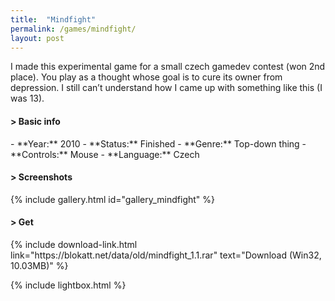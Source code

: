 ```yaml
---
title:  "Mindfight"
permalink: /games/mindfight/
layout: post
---
```

I made this experimental game for a small czech gamedev contest (won 2nd place). You play as a thought whose goal is to cure its owner from depression. I still can’t understand how I came up with something like this (I was 13).
<div class="subsection">
<h4 class="visual-title">&gt; Basic info</h4>    
- **Year:** 2010
- **Status:** Finished
- **Genre:** Top-down thing
- **Controls:** Mouse
- **Language:** Czech
</div>

<div class="subsection">
<h4 class="visual-title">&gt; Screenshots</h4>    
{% include gallery.html id="gallery_mindfight" %}
</div>

<div class="subsection">
<h4 class="visual-title">&gt; Get</h4>    
{% include download-link.html link="https://blokatt.net/data/old/mindfight_1.1.rar" text="Download (Win32, 10.03MB)" %}
</div>

{% include lightbox.html %}


